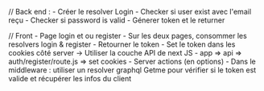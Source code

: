 // Back end : 
    - Créer le resolver Login 
    - Checker si user exist avec l'email reçu
    - Checker si password is valid
    - Génerer token et le returner

// Front
    - Page login et ou register 
    - Sur les deux pages, consommer les resolvers login & register 
    - Retourner le token
    - Set le token dans les cookies côté server
        -> Utiliser la couche API de next JS
            - app => api => auth/register/route.js => set cookies 
            - Server actions (en options)
            - Dans le middleware : utiliser un resolver graphql Getme pour vérifier si le token est valide et récupérer les infos du client